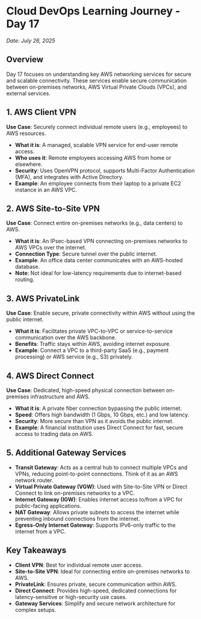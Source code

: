 # Cloud DevOps Learning Journey - Day 17
*Date: July 26, 2025*

## Overview
Day 17 focuses on understanding key AWS networking services for secure and scalable connectivity. These services enable secure communication between on-premises networks, AWS Virtual Private Clouds (VPCs), and external services.

## 1. AWS Client VPN
**Use Case**: Securely connect individual remote users (e.g., employees) to AWS resources.

- **What it is**: A managed, scalable VPN service for end-user remote access.
- **Who uses it**: Remote employees accessing AWS from home or elsewhere.
- **Security**: Uses OpenVPN protocol, supports Multi-Factor Authentication (MFA), and integrates with Active Directory.
- **Example**: An employee connects from their laptop to a private EC2 instance in an AWS VPC.

## 2. AWS Site-to-Site VPN
**Use Case**: Connect entire on-premises networks (e.g., data centers) to AWS.

- **What it is**: An IPsec-based VPN connecting on-premises networks to AWS VPCs over the internet.
- **Connection Type**: Secure tunnel over the public internet.
- **Example**: An office data center communicates with an AWS-hosted database.
- **Note**: Not ideal for low-latency requirements due to internet-based routing.

## 3. AWS PrivateLink
**Use Case**: Enable secure, private connectivity within AWS without using the public internet.

- **What it is**: Facilitates private VPC-to-VPC or service-to-service communication over the AWS backbone.
- **Benefits**: Traffic stays within AWS, avoiding internet exposure.
- **Example**: Connect a VPC to a third-party SaaS (e.g., payment processing) or AWS service (e.g., S3) privately.

## 4. AWS Direct Connect
**Use Case**: Dedicated, high-speed physical connection between on-premises infrastructure and AWS.

- **What it is**: A private fiber connection bypassing the public internet.
- **Speed**: Offers high bandwidth (1 Gbps, 10 Gbps, etc.) and low latency.
- **Security**: More secure than VPN as it avoids the public internet.
- **Example**: A financial institution uses Direct Connect for fast, secure access to trading data on AWS.

## 5. Additional Gateway Services
- **Transit Gateway**: Acts as a central hub to connect multiple VPCs and VPNs, reducing point-to-point connections. Think of it as an AWS network router.
- **Virtual Private Gateway (VGW)**: Used with Site-to-Site VPN or Direct Connect to link on-premises networks to a VPC.
- **Internet Gateway (IGW)**: Enables internet access to/from a VPC for public-facing applications.
- **NAT Gateway**: Allows private subnets to access the internet while preventing inbound connections from the internet.
- **Egress-Only Internet Gateway**: Supports IPv6-only traffic to the internet from a VPC.

## Key Takeaways
- **Client VPN**: Best for individual remote user access.
- **Site-to-Site VPN**: Ideal for connecting entire on-premises networks to AWS.
- **PrivateLink**: Ensures private, secure communication within AWS.
- **Direct Connect**: Provides high-speed, dedicated connections for latency-sensitive or high-security use cases.
- **Gateway Services**: Simplify and secure network architecture for complex setups.

